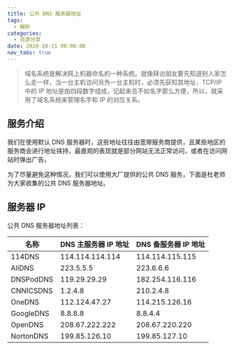```yaml
---
title: 公共 DNS 服务器地址
tags:
  - 解析
categories:
  - 资源分享
date: 2020-10-21 00:00:00
nav_tabs: true
---
```


> 域名系统是解决网上机器命名的一种系统。就像拜访朋友要先知道别人家怎么走一样，当一台主机访问另外一台主机时，必须先获知其地址，TCP/IP 中的 IP 地址是由四段数字组成，记起来总不如名字那么方便，所以，就采用了域名系统来管理名字和 IP 的对应关系。

<!-- more -->

## 服务介绍

我们在使用默认 DNS 服务器时，这些地址往往由宽带服务商提供，且某些地区的服务商会进行地址挟持，最直观的表现就是部分网站无法正常访问，或者在访问网站时弹出广告。

为了尽量避免这种情况，我们可以使用大厂提供的公共 DNS 服务，下面是杜老师为大家收集的公共 DNS 服务器地址。

## 服务器 IP

公共 DNS 服务器地址列表：

| 名称 | DNS 主服务器 IP 地址 | DNS 备服务器 IP 地址 |
| - | - | - |
| 114DNS | 114.114.114.114 | 114.114.115.115 |
| AliDNS | 223.5.5.5 | 223.6.6.6 |
| DNSPodDNS | 119.29.29.29 | 182.254.116.116 |
| CNNICSDNS | 1.2.4.8 | 210.2.4.8 |
| OneDNS | 112.124.47.27 | 114.215.126.16 |
| GoogleDNS | 8.8.8.8 | 8.8.4.4 |
| OpenDNS | 208.67.222.222 | 208.67.220.220 |
| NortonDNS | 199.85.126.10 | 199.85.127.10 |
